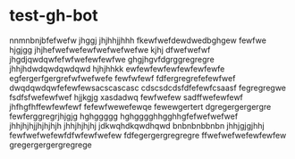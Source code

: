 # test-gh-bot
nnmnbnjbfefwefw
jhggj
jhjhhjjhhh
fkewfwefdewdwedbghgew
fewfwe
hjgjgg
jhjhefwefwefewfwefwefwefwe
kjhj
dfwefwefwf
jhgdjqwdqwfefwfwefewfewfwe
ghgjhgvfdgrggregregre
jhhjhdwdqwdqwdqwd
hjhjhhkk
ewfewfewfewfewfewfewfe
egfergerfgergrefwfwefwefe
fewfwfewf
fdfergregrefefewfwef
dwqdqwdqwfefewfewsacscascasc
cdscsdcdsfdfefewfcsaasf
fegregregwe
fsdfsfwefewfwef
hjjkgjg
xasdadwq
fewfwefew
sadffwefewfewf
jhfhgfhffewfewfewf
fefewfwewefewqe
fewewgertert
dgregergergergre
fewferggregrjhjgjg
hghggggg
hghgggghhgghhgfefwefwefwef
jhhjhjhjjhjhjhjh
jhhjhjhjhj
jdkwqhdkqwdhqwd
bnbnbnbbnbn
jhhjgjgjhhj
fewfwefwefewfdfwfewfwefew
fdfegergergregregre
ffwefwefwefewfewfew
gregergergergregrege
